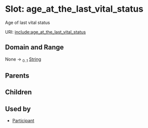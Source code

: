 
# Slot: age_at_the_last_vital_status


Age of last vital status

URI: [include:age_at_the_last_vital_status](https://w3id.org/include/age_at_the_last_vital_status)


## Domain and Range

None &#8594;  <sub>0..1</sub> [String](types/String.md)

## Parents


## Children


## Used by

 * [Participant](Participant.md)
